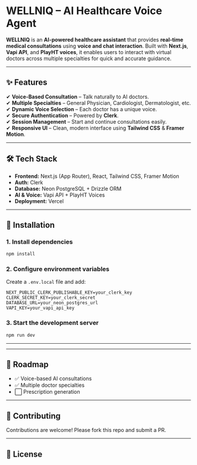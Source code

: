 # WELLNIQ – AI Healthcare Voice Agent  

**WELLNIQ** is an **AI-powered healthcare assistant** that provides **real-time medical consultations** using **voice and chat interaction**. Built with **Next.js**, **Vapi API**, and **PlayHT voices**, it enables users to interact with virtual doctors across multiple specialties for quick and accurate guidance.  

---

## ✨ Features  
✔ **Voice-Based Consultation** – Talk naturally to AI doctors.  
✔ **Multiple Specialties** – General Physician, Cardiologist, Dermatologist, etc.  
✔ **Dynamic Voice Selection** – Each doctor has a unique voice.  
✔ **Secure Authentication** – Powered by **Clerk**.  
✔ **Session Management** – Start and continue consultations easily.  
✔ **Responsive UI** – Clean, modern interface using **Tailwind CSS** & **Framer Motion**.  

---

## 🛠 Tech Stack  
- **Frontend:** Next.js (App Router), React, Tailwind CSS, Framer Motion  
- **Auth:** Clerk  
- **Database:** Neon PostgreSQL + Drizzle ORM  
- **AI & Voice:** Vapi API + PlayHT Voices  
- **Deployment:** Vercel  

---

## 🚀 Installation  

### 1. Install dependencies  
```bash
npm install
```

### 2. Configure environment variables  
Create a `.env.local` file and add:  
```
NEXT_PUBLIC_CLERK_PUBLISHABLE_KEY=your_clerk_key
CLERK_SECRET_KEY=your_clerk_secret
DATABASE_URL=your_neon_postgres_url
VAPI_KEY=your_vapi_api_key
```

### 3. Start the development server  
```bash
npm run dev
```

---

---

## 📌 Roadmap  
- ✅ Voice-based AI consultations  
- ✅ Multiple doctor specialties  
- ⬜ Prescription generation  

---

## 🤝 Contributing  
Contributions are welcome! Please fork this repo and submit a PR.  

---

## 📜 License  

